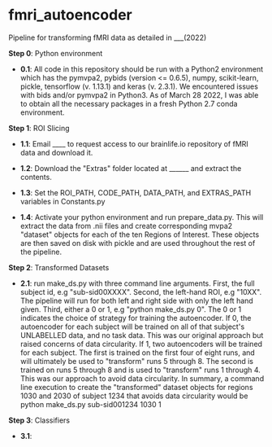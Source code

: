 # fmri_autoencoder
Pipeline for transforming fMRI data as detailed in ___(2022)

**Step 0**: Python environment
  
- **0.1**: All code in this repository should be run with a Python2 environment which has the pymvpa2, pybids (version <= 0.6.5), numpy, scikit-learn, pickle, tensorflow (v. 1.13.1) and keras (v. 2.3.1). We encountered issues with bids and/or pymvpa2 in Python3. As of March 28 2022, I was able to obtain all the necessary packages in a fresh Python 2.7 conda environment. 

**Step 1**: ROI Slicing
  
- **1.1**: Email ____ to request access to our brainlife.io repository of fMRI data and download it.
  
- **1.2**: Download the "Extras" folder located at ______ and extract the contents.
  
- **1.3**: Set the ROI_PATH, CODE_PATH, DATA_PATH, and EXTRAS_PATH variables in Constants.py
  
- **1.4**: Activate your python environment and run prepare_data.py. This will extract the data from .nii files and create corresponding mvpa2 "dataset" objects for each of the ten Regions of Interest. These objects are then saved on disk with pickle and are used throughout the rest of the pipeline. 
  
**Step 2**: Transformed Datasets
  
- **2.1**: run make_ds.py with three command line arguments. First, the full subject id, e.g "sub-sid00XXXX". Second, the left-hand ROI, e.g "10XX". The pipeline will run for both left and right side with only the left hand given. Third, either a 0 or 1, e.g "python make_ds.py 0". The 0 or 1 indicates the choice of strategy for training the autoencoder. If 0, the autoencoder for each subject will be trained on all of that subject's UNLABELLED data, and no task data. This was our original approach but raised concerns of data circularity. If 1, two autoencoders will be trained for each subject. The first is trained on the first four of eight runs, and will ultimately be used to "transform" runs 5 through 8. The second is trained on runs 5 through 8 and is used to "transform" runs 1 through 4. This was our approach to avoid data circularity. In summary, a command line execution to create the "transformed" dataset objects for regions 1030 and 2030 of subject 1234 that avoids data circularity would be python make_ds.py sub-sid001234 1030 1
  
**Step 3**: Classifiers

- **3.1**: 
        
